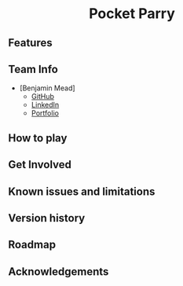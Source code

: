 <h1 align="center"> Pocket Parry </h1>

<!-- Description -->

## Features

## Team Info
<!--- Do design team want links to something other than GitHub? --->
- [Benjamin Mead]
  - [GitHub](https://github.com/bean00173)
  - [LinkedIn](https://www.linkedin.com/in/ben-mead-214542234/)
  - [Portfolio](www.benmead.carrd.co)

## How to play


## Get Involved


## Known issues and limitations


## Version history


## Roadmap


## Acknowledgements

